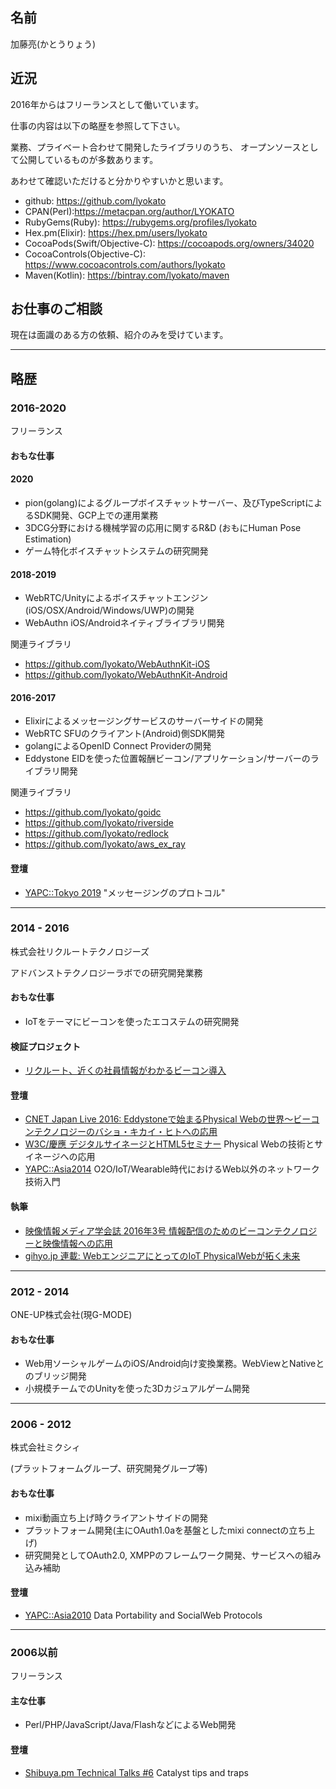 ## 名前

加藤亮(かとうりょう)

## 近況

2016年からはフリーランスとして働いています。

仕事の内容は以下の略歴を参照して下さい。

業務、プライベート合わせて開発したライブラリのうち、
オープンソースとして公開しているものが多数あります。

あわせて確認いただけると分かりやすいかと思います。

- github: https://github.com/lyokato
- CPAN(Perl):https://metacpan.org/author/LYOKATO
- RubyGems(Ruby): https://rubygems.org/profiles/lyokato
- Hex.pm(Elixir): https://hex.pm/users/lyokato
- CocoaPods(Swift/Objective-C): https://cocoapods.org/owners/34020
- CocoaControls(Objective-C): https://www.cocoacontrols.com/authors/lyokato
- Maven(Kotlin): https://bintray.com/lyokato/maven

## お仕事のご相談

現在は面識のある方の依頼、紹介のみを受けています。

---

## 略歴

### 2016-2020

フリーランス

#### おもな仕事

#### 2020

- pion(golang)によるグループボイスチャットサーバー、及びTypeScriptによるSDK開発、GCP上での運用業務
- 3DCG分野における機械学習の応用に関するR&D (おもにHuman Pose Estimation)
- ゲーム特化ボイスチャットシステムの研究開発

#### 2018-2019

- WebRTC/Unityによるボイスチャットエンジン(iOS/OSX/Android/Windows/UWP)の開発
- WebAuthn iOS/Androidネイティブライブラリ開発

関連ライブラリ

- https://github.com/lyokato/WebAuthnKit-iOS
- https://github.com/lyokato/WebAuthnKit-Android

#### 2016-2017

- Elixirによるメッセージングサービスのサーバーサイドの開発
- WebRTC SFUのクライアント(Android)側SDK開発
- golangによるOpenID Connect Providerの開発
- Eddystone EIDを使った位置報酬ビーコン/アプリケーション/サーバーのライブラリ開発

関連ライブラリ

- https://github.com/lyokato/goidc
- https://github.com/lyokato/riverside
- https://github.com/lyokato/redlock
- https://github.com/lyokato/aws_ex_ray

#### 登壇

- [YAPC::Tokyo 2019](https://yapcjapan.org/2019tokyo/talks.html) "メッセージングのプロトコル"

---

### 2014 - 2016

株式会社リクルートテクノロジーズ

アドバンストテクノロジーラボでの研究開発業務

#### おもな仕事

- IoTをテーマにビーコンを使ったエコステムの研究開発

#### 検証プロジェクト

- [リクルート、近くの社員情報がわかるビーコン導入](https://ascii.jp/elem/000/001/161/1161970/)

#### 登壇

- [CNET Japan Live 2016: Eddystoneで始まるPhysical Webの世界～ビーコンテクノロジーのバショ・キカイ・ヒトへの応用](https://japan.cnet.com/info/event/live/201602/program.htm#b03)
- [W3C/慶應 デジタルサイネージとHTML5セミナー](https://www.w3.org/2015/02/19-signage-seminar/) Physical Webの技術とサイネージへの応用
- [YAPC::Asia2014](http://yapcasia.org/2014/talk/list) O2O/IoT/Wearable時代におけるWeb以外のネットワーク技術入門

#### 執筆

- [映像情報メディア学会誌 2016年3号 情報配信のためのビーコンテクノロジーと映像情報への応用](https://www.jstage.jst.go.jp/article/itej/70/3/70_240/_article/-char/ja)
- [gihyo.jp 連載: WebエンジニアにとってのIoT PhysicalWebが拓く未来](https://gihyo.jp/admin/serial/01/physicalweb/0001)

---

### 2012 - 2014

ONE-UP株式会社(現G-MODE)

#### おもな仕事

- Web用ソーシャルゲームのiOS/Android向け変換業務。WebViewとNativeとのブリッジ開発
- 小規模チームでのUnityを使った3Dカジュアルゲーム開発

---

### 2006 - 2012

株式会社ミクシィ

(プラットフォームグループ、研究開発グループ等)

#### おもな仕事

- mixi動画立ち上げ時クライアントサイドの開発
- プラットフォーム開発(主にOAuth1.0aを基盤としたmixi connectの立ち上げ)
- 研究開発としてOAuth2.0, XMPPのフレームワーク開発、サービスへの組み込み補助

#### 登壇

- [YAPC::Asia2010](http://yapcasia.org/2010/) Data Portability and SocialWeb Protocols

---

### 2006以前

フリーランス

#### 主な仕事

- Perl/PHP/JavaScript/Java/FlashなどによるWeb開発

#### 登壇

- [Shibuya.pm Technical Talks #6](http://shibuya.pm.org/blosxom/techtalks/200511.html) Catalyst tips and traps
